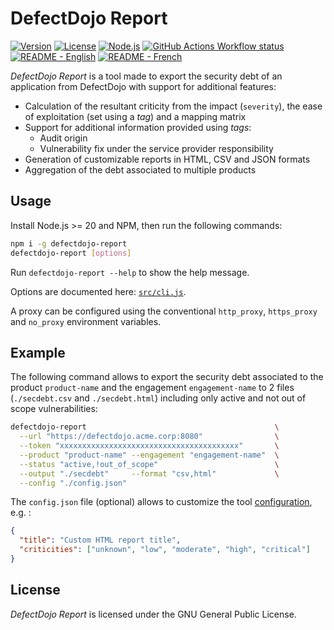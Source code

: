 # DefectDojo Report

[![Version](https://img.shields.io/npm/v/defectdojo-report)](https://www.npmjs.com/package/defectdojo-report)
[![License](https://img.shields.io/npm/l/defectdojo-report)](./LICENSE)
[![Node.js](https://img.shields.io/node/v/defectdojo-report)](https://nodejs.org/download/)
[![GitHub Actions Workflow status](https://github.com/soprasteria/defectdojo-report/actions/workflows/test.yml/badge.svg)](https://github.com/soprasteria/defectdojo-report/actions/workflows/test.yml)
[![README - English](https://img.shields.io/badge/readme-%F0%9F%87%AC%F0%9F%87%A7-blue)](./README.md)
[![README - French](https://img.shields.io/badge/readme-%F0%9F%87%AB%F0%9F%87%B7-blue)](./README_fr.md)

_DefectDojo Report_ is a tool made to export the security debt of an
application from DefectDojo with support for additional features:

- Calculation of the resultant criticity from the impact (`severity`), the
  ease of exploitation (set using a _tag_) and a mapping matrix
- Support for additional information provided using _tags_:
  - Audit origin
  - Vulnerability fix under the service provider responsibility
- Generation of customizable reports in HTML, CSV and JSON formats
- Aggregation of the debt associated to multiple products

## Usage

Install Node.js >= 20 and NPM, then run the following commands:

```bash
npm i -g defectdojo-report
defectdojo-report [options]
```

Run `defectdojo-report --help` to show the help message.

Options are documented here: [`src/cli.js`](./src/cli.js#L15).

A proxy can be configured using the conventional `http_proxy`, `https_proxy`
and `no_proxy` environment variables.

## Example

The following command allows to export the security debt associated to the
product `product-name` and the engagement `engagement-name` to 2 files
(`./secdebt.csv` and `./secdebt.html`) including only active and not out of
scope vulnerabilities:

```bash
defectdojo-report                                          \
  --url "https://defectdojo.acme.corp:8080"                \
  --token "xxxxxxxxxxxxxxxxxxxxxxxxxxxxxxxxxxxxxxxx"       \
  --product "product-name" --engagement "engagement-name"  \
  --status "active,!out_of_scope"                          \
  --output "./secdebt"     --format "csv,html"             \
  --config "./config.json"
```

The `config.json` file (optional) allows to customize the tool
[configuration](src/config.js#L12), e.g. :

```json
{
  "title": "Custom HTML report title",
  "criticities": ["unknown", "low", "moderate", "high", "critical"]
}
```

## License

_DefectDojo Report_ is licensed under the GNU General Public License.
